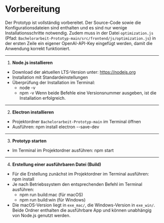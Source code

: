 # Vorbereitung
Der Prototyp ist vollständig vorbereitet. Der Source-Code sowie die Konfigurationsdateien sind enthalten und es sind nur wenige Installationsschritte notwendig.
Zudem muss in der Datei `optimization.js` (Pfad: `Bachelorarbeit-Prototyp-main/src/frontend/js/optimization.js`) in der ersten Zeile ein eigener OpenAI-API-Key eingefügt werden, damit die Anwendung korrekt funktioniert.

---

1. **Node.js installieren**
- Download der aktuellen LTS-Version unter: https://nodejs.org
- Installation mit Standardeinstellungen
- Überprüfung der Installation im Terminal:
  - node -v
  - npm -v
  Wenn beide Befehle eine Versionsnummer ausgeben, ist die Installation erfolgreich.

---

2. **Electron installieren**
- Projektordner `Bachelorarbeit-Prototyp-main` im Terminal öffnen  
- Ausführen: npm install electron --save-dev

---

3. **Prototyp starten**
- Im Terminal im Projektordner ausführen: npm start

---

4. **Erstellung einer ausführbaren Datei (Build)**
- Für die Erstellung zunächst im Projektordner im Terminal ausführen: npm install 
- Je nach Betriebssystem den entsprechenden Befehl im Terminal ausführen:
  - npm run build:mac (für macOS)
  - npm run build:win (für Windows)
- Die macOS-Version liegt in `exe_mac/`, die Windows-Version in `exe_win/`. Beide Ordner enthalten die ausführbare App und können unabhängig von Node.js genutzt werden.

